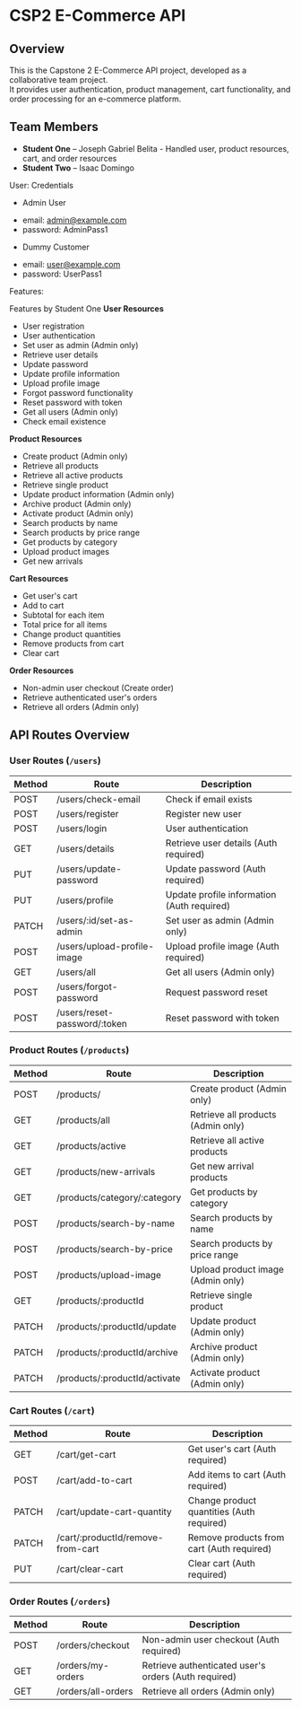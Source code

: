 # CSP2 E-Commerce API

## Overview
This is the Capstone 2 E-Commerce API project, developed as a collaborative team project.  
It provides user authentication, product management, cart functionality, and order processing for an e-commerce platform.

## Team Members
- **Student One** – Joseph Gabriel Belita - Handled user, product resources, cart, and order resources  
- **Student Two** – Isaac Domingo

 User: Credentials
* Admin User
- email: admin@example.com
- password: AdminPass1

* Dummy Customer
- email: user@example.com
- password: UserPass1

Features: 

Features by Student One
**User Resources**
- User registration
- User authentication
- Set user as admin (Admin only)
- Retrieve user details
- Update password
- Update profile information
- Upload profile image
- Forgot password functionality
- Reset password with token
- Get all users (Admin only)
- Check email existence

**Product Resources**
- Create product (Admin only)
- Retrieve all products
- Retrieve all active products
- Retrieve single product
- Update product information (Admin only)
- Archive product (Admin only)
- Activate product (Admin only)
- Search products by name
- Search products by price range
- Get products by category
- Upload product images
- Get new arrivals

**Cart Resources**
- Get user's cart
- Add to cart
- Subtotal for each item
- Total price for all items
- Change product quantities
- Remove products from cart
- Clear cart

**Order Resources**
- Non-admin user checkout (Create order)
- Retrieve authenticated user's orders
- Retrieve all orders (Admin only)



## API Routes Overview

### User Routes (`/users`)
| Method | Route                         | Description                         |
|--------|-------------------------------|-------------------------------------|
| POST   | /users/check-email             | Check if email exists               |
| POST   | /users/register                | Register new user                   |
| POST   | /users/login                   | User authentication                 |
| GET    | /users/details                 | Retrieve user details (Auth required) |
| PUT    | /users/update-password         | Update password (Auth required)     |
| PUT    | /users/profile                 | Update profile information (Auth required) |
| PATCH  | /users/:id/set-as-admin        | Set user as admin (Admin only)      |
| POST   | /users/upload-profile-image    | Upload profile image (Auth required) |
| GET    | /users/all                     | Get all users (Admin only)          |
| POST   | /users/forgot-password         | Request password reset              |
| POST   | /users/reset-password/:token   | Reset password with token           |

### Product Routes (`/products`)
| Method | Route                              | Description                       |
|--------|-----------------------------------|-----------------------------------|
| POST   | /products/                        | Create product (Admin only)        |
| GET    | /products/all                      | Retrieve all products (Admin only) |
| GET    | /products/active                   | Retrieve all active products       |
| GET    | /products/new-arrivals             | Get new arrival products           |
| GET    | /products/category/:category       | Get products by category           |
| POST   | /products/search-by-name           | Search products by name            |
| POST   | /products/search-by-price          | Search products by price range     |
| POST   | /products/upload-image             | Upload product image (Admin only)  |
| GET    | /products/:productId               | Retrieve single product            |
| PATCH  | /products/:productId/update        | Update product (Admin only)        |
| PATCH  | /products/:productId/archive       | Archive product (Admin only)       |
| PATCH  | /products/:productId/activate      | Activate product (Admin only)      |

### Cart Routes (`/cart`)
| Method | Route                            | Description                        |
|--------|---------------------------------|------------------------------------|
| GET    | /cart/get-cart                   | Get user's cart (Auth required)    |
| POST   | /cart/add-to-cart                | Add items to cart (Auth required)  |
| PATCH  | /cart/update-cart-quantity       | Change product quantities (Auth required) |
| PATCH  | /cart/:productId/remove-from-cart| Remove products from cart (Auth required) |
| PUT    | /cart/clear-cart                 | Clear cart (Auth required)         |

### Order Routes (`/orders`)
| Method | Route                 | Description                         |
|--------|----------------------|-------------------------------------|
| POST   | /orders/checkout      | Non-admin user checkout (Auth required) |
| GET    | /orders/my-orders     | Retrieve authenticated user's orders (Auth required) |
| GET    | /orders/all-orders    | Retrieve all orders (Admin only)    |